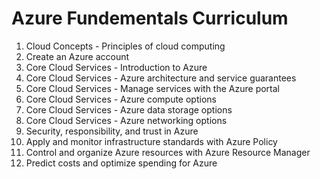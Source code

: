 # Azure Fundementals Curriculum

1. Cloud Concepts - Principles of cloud computing
2. Create an Azure account
3. Core Cloud Services - Introduction to Azure
4. Core Cloud Services - Azure architecture and service guarantees
5. Core Cloud Services - Manage services with the Azure portal
6. Core Cloud Services - Azure compute options
7. Core Cloud Services - Azure data storage options
8. Core Cloud Services - Azure networking options
9. Security, responsibility, and trust in Azure
10. Apply and monitor infrastructure standards with Azure Policy
11. Control and organize Azure resources with Azure Resource Manager
12. Predict costs and optimize spending for Azure